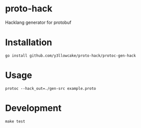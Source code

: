 # proto-hack
Hacklang generator for protobuf

# Installation
`go install github.com/y3llowcake/proto-hack/protoc-gen-hack`

# Usage
`protoc --hack_out=./gen-src example.proto`

# Development
`make test`
